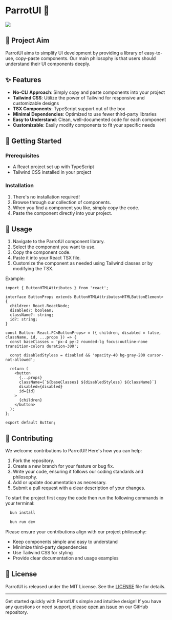 # ParrotUI 🦜

![](https://github.com/user-attachments/assets/fffa457d-7149-4e12-bf39-8250a743e7f1)

## 🎯 Project Aim

ParrotUI aims to simplify UI development by providing a library of easy-to-use, copy-paste components. Our main philosophy is that users should understand their UI components deeply.

## ✨ Features

- **No-CLI Approach**: Simply copy and paste components into your project
- **Tailwind CSS**: Utilize the power of Tailwind for responsive and customizable designs
- **TSX Components**: TypeScript support out of the box
- **Minimal Dependencies**: Optimized to use fewer third-party libraries
- **Easy to Understand**: Clean, well-documented code for each component
- **Customizable**: Easily modify components to fit your specific needs

## 🚀 Getting Started

### Prerequisites

- A React project set up with TypeScript
- Tailwind CSS installed in your project

### Installation

1. There's no installation required!
2. Browse through our collection of components.
3. When you find a component you like, simply copy the code.
4. Paste the component directly into your project.

## 📖 Usage

1. Navigate to the ParrotUI component library.
2. Select the component you want to use.
3. Copy the component code.
4. Paste it into your React TSX file.
5. Customize the component as needed using Tailwind classes or by modifying the TSX.

Example:

```tsx
import { ButtonHTMLAttributes } from 'react';

interface ButtonProps extends ButtonHTMLAttributes<HTMLButtonElement> {
  children: React.ReactNode;
  disabled?: boolean;
  className?: string;
  id?: string;
}

const Button: React.FC<ButtonProps> = ({ children, disabled = false, className, id, ...props }) => {
  const baseClasses = 'px-4 py-2 rounded-lg focus:outline-none transition-colors duration-300';

  const disabledStyless = disabled && 'opacity-40 bg-gray-200 cursor-not-allowed';

  return (
    <button
      {...props}
      className={`${baseClasses} ${disabledStyless} ${className}`}
      disabled={disabled}
      id={id}
    >
      {children}
    </button>
  );
};

export default Button;
```

## 🤝 Contributing

We welcome contributions to ParrotUI! Here's how you can help:

1. Fork the repository.
2. Create a new branch for your feature or bug fix.
3. Write your code, ensuring it follows our coding standards and philosophy.
4. Add or update documentation as necessary.
5. Submit a pull request with a clear description of your changes.

To start the project first copy the code then run the following commands in your terminal:

```bash
  bun install
```
```bash
  bun run dev
```

Please ensure your contributions align with our project philosophy:
- Keep components simple and easy to understand
- Minimize third-party dependencies
- Use Tailwind CSS for styling
- Provide clear documentation and usage examples

## 📄 License

ParrotUI is released under the MIT License. See the [LICENSE](LICENSE) file for details.

---

Get started quickly with ParrotUI's simple and intuitive design! If you have any questions or need support, please [open an issue](https://github.com/ddoemonn/parrot_ui/issues) on our GitHub repository.
